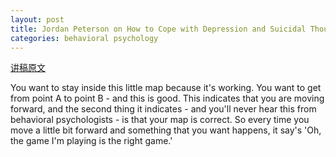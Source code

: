 ```yaml
---
layout: post
title: Jordan Peterson on How to Cope with Depression and Suicidal Thoughts
categories: behavioral psychology
---
```


[讲稿原文](https://www.sott.net/article/352396-Jordan-Peterson-on-how-to-deal-with-depression-and-suicidal-thoughts)

You want to stay inside this little map because it's working. You want to get from point A to point B - and this is good. This indicates that you are moving forward, and the second thing it indicates - and you'll never hear this from behavioral psychologists - is that your map is correct. So every time you move a little bit forward and something that you want happens, it say's 'Oh, the game I'm playing is the right game.' 

